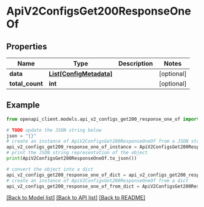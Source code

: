 # ApiV2ConfigsGet200ResponseOneOf


## Properties

Name | Type | Description | Notes
------------ | ------------- | ------------- | -------------
**data** | [**List[ConfigMetadata]**](ConfigMetadata.md) |  | [optional] 
**total_count** | **int** |  | [optional] 

## Example

```python
from openapi_client.models.api_v2_configs_get200_response_one_of import ApiV2ConfigsGet200ResponseOneOf

# TODO update the JSON string below
json = "{}"
# create an instance of ApiV2ConfigsGet200ResponseOneOf from a JSON string
api_v2_configs_get200_response_one_of_instance = ApiV2ConfigsGet200ResponseOneOf.from_json(json)
# print the JSON string representation of the object
print(ApiV2ConfigsGet200ResponseOneOf.to_json())

# convert the object into a dict
api_v2_configs_get200_response_one_of_dict = api_v2_configs_get200_response_one_of_instance.to_dict()
# create an instance of ApiV2ConfigsGet200ResponseOneOf from a dict
api_v2_configs_get200_response_one_of_from_dict = ApiV2ConfigsGet200ResponseOneOf.from_dict(api_v2_configs_get200_response_one_of_dict)
```
[[Back to Model list]](../README.md#documentation-for-models) [[Back to API list]](../README.md#documentation-for-api-endpoints) [[Back to README]](../README.md)


